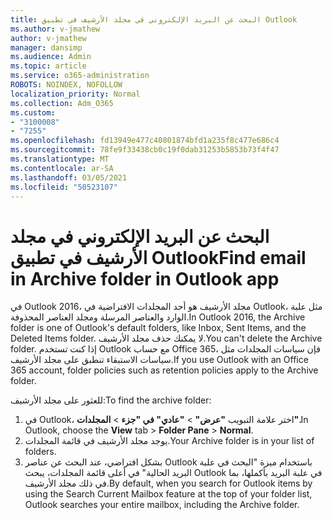 ```yaml
---
title: البحث عن البريد الإلكتروني في مجلد الأرشيف في تطبيق Outlook
ms.author: v-jmathew
author: v-jmathew
manager: dansimp
ms.audience: Admin
ms.topic: article
ms.service: o365-administration
ROBOTS: NOINDEX, NOFOLLOW
localization_priority: Normal
ms.collection: Adm_O365
ms.custom:
- "3100008"
- "7255"
ms.openlocfilehash: fd13949e477c40801874bfd1a235f8c477e686c4
ms.sourcegitcommit: 78fe9f33438cb0c19f0dab31253b5853b73f4f47
ms.translationtype: MT
ms.contentlocale: ar-SA
ms.lasthandoff: 03/05/2021
ms.locfileid: "50523107"
---
```

# <a name="find-email-in-archive-folder-in-outlook-app"></a><span data-ttu-id="97b0b-102">البحث عن البريد الإلكتروني في مجلد الأرشيف في تطبيق Outlook</span><span class="sxs-lookup"><span data-stu-id="97b0b-102">Find email in Archive folder in Outlook app</span></span>

<span data-ttu-id="97b0b-103">في Outlook 2016، مجلد الأرشيف هو أحد المجلدات الافتراضية في Outlook، مثل علبة الوارد والعناصر المرسلة ومجلد العناصر المحذوفة.</span><span class="sxs-lookup"><span data-stu-id="97b0b-103">In Outlook 2016, the Archive folder is one of Outlook's default folders, like Inbox, Sent Items, and the Deleted Items folder.</span></span> <span data-ttu-id="97b0b-104">لا يمكنك حذف مجلد الأرشيف.</span><span class="sxs-lookup"><span data-stu-id="97b0b-104">You can't delete the Archive folder.</span></span> <span data-ttu-id="97b0b-105">إذا كنت تستخدم Outlook مع حساب Office 365، فإن سياسات المجلدات مثل سياسات الاستبقاء تنطبق على مجلد الأرشيف.</span><span class="sxs-lookup"><span data-stu-id="97b0b-105">If you use Outlook with an Office 365 account, folder policies such as retention policies apply to the Archive folder.</span></span>

<span data-ttu-id="97b0b-106">للعثور على مجلد الأرشيف:</span><span class="sxs-lookup"><span data-stu-id="97b0b-106">To find the archive folder:</span></span>

1. <span data-ttu-id="97b0b-107">في Outlook، اختر علامة التبويب **"عرض"** > **"عادي" في "جزء**  >  **المجلدات".**</span><span class="sxs-lookup"><span data-stu-id="97b0b-107">In Outlook, choose the **View** tab > **Folder Pane** > **Normal**.</span></span>
2. <span data-ttu-id="97b0b-108">يوجد مجلد الأرشيف في قائمة المجلدات.</span><span class="sxs-lookup"><span data-stu-id="97b0b-108">Your Archive folder is in your list of folders.</span></span>
3. <span data-ttu-id="97b0b-109">بشكل افتراضي، عند البحث عن عناصر Outlook باستخدام ميزة "البحث في علبة البريد الحالية" في أعلى قائمة المجلدات، يبحث Outlook في علبة البريد بأكملها، بما في ذلك مجلد الأرشيف.</span><span class="sxs-lookup"><span data-stu-id="97b0b-109">By default, when you search for Outlook items by using the Search Current Mailbox feature at the top of your folder list, Outlook searches your entire mailbox, including the Archive folder.</span></span>
